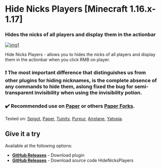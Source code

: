   <h1>Hide Nicks Players [Minecraft 1.16.x-1.17]</h1>
  <h3>Hides the nicks of all players and display them in the actionbar</h3>
  
[![img1](https://img.shields.io/discord/720917120862519347?label=discord&logo=discord&style=for-the-badge)](https://discord.io/stumpstudio)

<p align="left">Hide Nicks Players - allows you to hides the nicks of all players and display them in the actionbar when you click RMB on player.</p>

<h3>❗ The most important difference that distinguishes us from other plugins for hiding nicknames, is the complete absence of any commands to hide them, aslong fixed the bug for semi-transparent invisibility when using the invisibility potion.<h3>

<h3>✔️ Recommended use on <a href="https://github.com/PaperMC/Paper">Paper</a> or others <a href="https://github.com/Tuinity/Tuinity">Paper Forks</a>.</h3>
Tested on: <a href="https://getbukkit.org/">Spigot</a>, <a href="https://github.com/PaperMC/Paper">Paper</a>, <a href="https://github.com/Tuinity/Tuinity">Tuinity</a>,
<a href="https://github.com/pl3xgaming/Purpur">Purpur</a>, <a href="https://github.com/TECHNOVE/Airplane">Airplane</a>, <a href="https://github.com/YatopiaMC/Yatopia">Yatopia</a>.

## Give it a try ##
Available at the following options:

* **[GitHub Releases](https://www.spigotmc.org/resources/ignore-achievements-ignore-players-achievements.83439/)** - Download plugin
* **[GitHub Releases](https://github.com/StumpStudio/IgnoreAchievements/releases/tag/1.1)** - Download source code HideNicksPlayers
